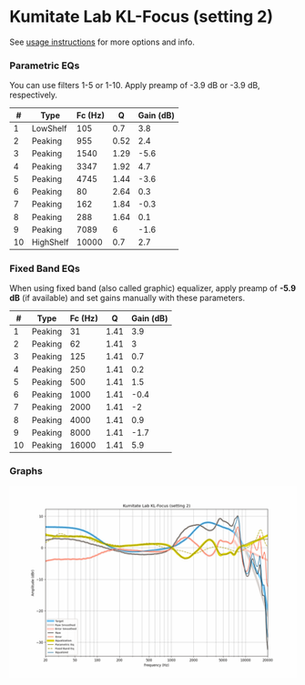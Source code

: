 # Kumitate Lab KL-Focus (setting 2)
See [usage instructions](https://github.com/jaakkopasanen/AutoEq#usage) for more options and info.

### Parametric EQs
You can use filters 1-5 or 1-10. Apply preamp of -3.9 dB or -3.9 dB, respectively.

|   # | Type      |   Fc (Hz) |    Q |   Gain (dB) |
|-----|-----------|-----------|------|-------------|
|   1 | LowShelf  |       105 | 0.7  |         3.8 |
|   2 | Peaking   |       955 | 0.52 |         2.4 |
|   3 | Peaking   |      1540 | 1.29 |        -5.6 |
|   4 | Peaking   |      3347 | 1.92 |         4.7 |
|   5 | Peaking   |      4745 | 1.44 |        -3.6 |
|   6 | Peaking   |        80 | 2.64 |         0.3 |
|   7 | Peaking   |       162 | 1.84 |        -0.3 |
|   8 | Peaking   |       288 | 1.64 |         0.1 |
|   9 | Peaking   |      7089 | 6    |        -1.6 |
|  10 | HighShelf |     10000 | 0.7  |         2.7 |

### Fixed Band EQs
When using fixed band (also called graphic) equalizer, apply preamp of **-5.9 dB** (if available) and set gains manually with these parameters.

|   # | Type    |   Fc (Hz) |    Q |   Gain (dB) |
|-----|---------|-----------|------|-------------|
|   1 | Peaking |        31 | 1.41 |         3.9 |
|   2 | Peaking |        62 | 1.41 |         3   |
|   3 | Peaking |       125 | 1.41 |         0.7 |
|   4 | Peaking |       250 | 1.41 |         0.2 |
|   5 | Peaking |       500 | 1.41 |         1.5 |
|   6 | Peaking |      1000 | 1.41 |        -0.4 |
|   7 | Peaking |      2000 | 1.41 |        -2   |
|   8 | Peaking |      4000 | 1.41 |         0.9 |
|   9 | Peaking |      8000 | 1.41 |        -1.7 |
|  10 | Peaking |     16000 | 1.41 |         5.9 |

### Graphs
![](./Kumitate%20Lab%20KL-Focus%20(setting%202).png)
